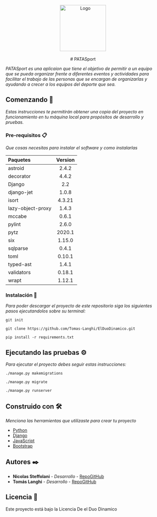 <p align="center">
  <img alt="Logo" src="https://imgur.com/c4puUcy" width="150">
  <br />
  <br />
# PATASport

_PATASport es una aplicaion que tiene el objetivo de permitir a un equipo que se pueda organizar frente a diferentes 
eventos y actividades para facilitar el trabajo de las personas que se encargan de organizarlas y ayudando a crecer 
a los equipos del deporte que sea._

## Comenzando 🚀

_Estas instrucciones te permitirán obtener una copia del proyecto en funcionamiento en tu máquina local para propósitos de desarrollo y pruebas._

### Pre-requisitos 📋

_Que cosas necesitas para instalar el software y como instalarlas_


| Paquetes | Version |
|:---|:---:|
| astroid| 2.4.2|
| decorator| 4.4.2|
| Django| 2.2|
| django-jet| 1.0.8|
| isort| 4.3.21|
| lazy-object-proxy| 1.4.3|
| mccabe| 0.6.1|
| pylint| 2.6.0|
| pytz| 2020.1|
| six| 1.15.0|
| sqlparse| 0.4.1|
| toml| 0.10.1|
| typed-ast| 1.4.1|
| validators| 0.18.1|
| wrapt| 1.12.1|


### Instalación 🔧

_Para poder descargar el proyecto de este repositorio siga los siguientes pasos ejecutandolos sobre su terminal:_

```
git init

git clone https://github.com/Tomas-Langhi/ElDuoDinamico.git

pip install -r requirements.txt
```

## Ejecutando las pruebas ⚙️

_Para ejecutar el proyecto debes seguir estas instrucciones:_

```
./manage.py makemigrations

./manage.py migrate

./manage.py runserver
```

## Construido con 🛠️

_Menciona las herramientas que utilizaste para crear tu proyecto_

* [Python](https://www.python.org/)
* [Django](https://www.djangoproject.com/)
* [JavaScript](https://www.javascript.com/)
* [Bootstrap](https://getbootstrap.com/)

## Autores ✒️

* **Nicolas Steffolani** - *Desarrollo* - [RepoGitHub](https://github.com/nicoSteffolani)
* **Tomás Langhi** - *Desarrollo* - [RepoGitHub](https://github.com/Tomas-Langhi)

## Licencia 📄

Este proyecto está bajo la Licencia De el Duo Dinamico


